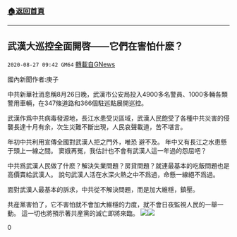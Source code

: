 ###  [:house:返回首頁](https://github.com/ourhimalayas/txt)
---

## 武漢大巡控全面開啓——它們在害怕什麽？
`2020-08-27 09:42 GM64` [轉載自GNews](https://gnews.org/zh-hant/320463/)

國內新聞作者:庚子

中共新華社消息稱8月26日晚，武漢市公安局投入4900多名警員、1000多輛各類警用車輛，在347條道路和366個駐巡點展開巡控。

武漢作爲中共病毒發源地，長江水患受災區域，武漢人民飽受了各種中共災害的侵襲長達十月有余，次生災難不斷出現，人民哀聲載道，苦不堪言。

年初中共利用宣傳全國對武漢人拒之門外，唯恐 避不及。
年中又有長江之水患懸于頭上一線之間。
窦娥再冤，我估計也不會有武漢人這一年過的怨屈吧？

中共爲武漢人民做了什麽？解決失業問題？房貸問題？就連最基本的吃飯問題也是高價賣給武漢人。
說句武漢人活在水深火熱之中不爲過，命懸一線絕不爲過。

面對武漢人最基本的訴求，中共從不解決問題，而是加大維穩，鎮壓。

共産黨害怕了，它不害怕就不會加大維穩的力度，就不會日夜監視人民的一舉一動。
這一切也將預示著共産黨的滅亡即將來臨。
![](https://s3.amazonaws.com/gnews-media-offload/wp-content/uploads/2020/08/27093020/4422e21a-de1a-4774-82a5-c267a86397eb.jpg)![](https://s3.amazonaws.com/gnews-media-offload/wp-content/uploads/2020/08/27093543/image0-30.jpg)


0
